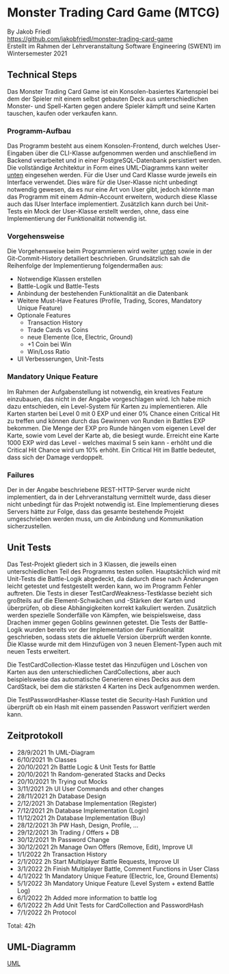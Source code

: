 # Monster Trading Card Game (MTCG)
By Jakob Friedl <br>
https://github.com/jakobfriedl/monster-trading-card-game<br>
Erstellt im Rahmen der Lehrveranstaltung Software Engineering (SWEN1) im Wintersemester 2021

## Technical Steps 

Das Monster Trading Card Game ist ein Konsolen-basiertes Kartenspiel bei dem der Spieler mit einem selbst gebauten Deck aus unterschiedlichen Monster- und Spell-Karten gegen andere Spieler kämpft und seine Karten tauschen, kaufen oder verkaufen kann. <br>

### Programm-Aufbau 

Das Programm besteht aus einem Konsolen-Frontend, durch welches User-Eingaben über die CLI-Klasse aufgenommen werden und anschließend im Backend verarbeitet und in einer PostgreSQL-Datenbank persistiert werden. Die vollständige Architektur in Form eines UML-Diagramms kann weiter [unten](#uml-diagramm) eingesehen werden. Für die User und Card Klasse wurde jeweils ein Interface verwendet. Dies wäre für die User-Klasse nicht unbedingt notwendig gewesen, da es nur eine Art von User gibt, jedoch könnte man das Programm mit einem Admin-Account erweitern, wodurch diese Klasse auch das IUser Interface implementiert. Zusätzlich kann durch bei Unit-Tests ein Mock der User-Klasse erstellt werden, ohne, dass eine Implementierung der Funktionalität notwendig ist. <br>

### Vorgehensweise 

Die Vorgehensweise beim Programmieren wird weiter [unten](#zeitprotokoll)  sowie in der Git-Commit-History detailiert beschrieben. Grundsätzlich sah die Reihenfolge der Implementierung folgendermaßen aus:

- Notwendige Klassen erstellen
- Battle-Logik und Battle-Tests
- Anbindung der bestehenden Funktionalität an die Datenbank
- Weitere Must-Have Features (Profile, Trading, Scores, Mandatory Unique Feature)
- Optionale Features  
  - Transaction History
  - Trade Cards vs Coins
  - neue Elemente (Ice, Electric, Ground)
  - +1 Coin bei Win
  - Win/Loss Ratio
- UI Verbesserungen, Unit-Tests

### Mandatory Unique Feature

Im Rahmen der Aufgabenstellung ist notwendig, ein kreatives Feature einzubauen, das nicht in der Angabe vorgeschlagen wird. Ich habe mich dazu entschieden, ein Level-System für Karten zu implementieren. Alle Karten starten bei Level 0 mit 0 EXP und einer 0% Chance einen Critical Hit zu treffen und können durch das Gewinnen von Runden in Battles EXP bekommen. Die Menge der EXP pro Runde hängen vom eigenen Level der Karte, sowie vom Level der Karte ab, die besiegt wurde. Erreicht eine Karte 1000 EXP wird das Level - welches maximal 5 sein kann - erhöht und die Critical Hit Chance wird um 10% erhöht. Ein Critical Hit im Battle bedeutet, dass sich der Damage verdoppelt.  

### Failures

Der in der Angabe beschriebene REST-HTTP-Server wurde nicht implementiert, da in der Lehrveranstaltung vermittelt wurde, dass dieser nicht unbedingt für das Projekt notwendig ist. Eine Implementierung dieses Servers hätte zur Folge, dass das gesamte bestehende Projekt umgeschrieben werden muss, um die Anbindung und Kommunikation sicherzustellen. 

## Unit Tests

Das Test-Projekt gliedert sich in 3 Klassen, die jeweils einen unterschiedlichen Teil des Programms testen sollen.
Hauptsächlich wird mit Unit-Tests die Battle-Logik abgedeckt, da dadurch diese nach Änderungen leicht getestet und festgestellt werden kann, wo im Programm Fehler auftreten. Die Tests in dieser TestCardWeakness-Testklasse bezieht sich großteils auf die Element-Schwächen und -Stärken der Karten und überprüfen, ob diese Abhängigkeiten korrekt kalkuliert werden. Zusätzlich werden spezielle Sonderfälle von Kämpfen, wie beispielsweise, dass Drachen immer gegen Goblins gewinnen getestet. Die Tests der Battle-Logik wurden bereits vor der Implementation der Funktionalität geschrieben, sodass stets die aktuelle Version überprüft werden konnte. Die Klasse wurde mit dem Hinzufügen von 3 neuen Element-Typen auch mit neuen Tests erweitert. <br>

Die TestCardCollection-Klasse testet das Hinzufügen und Löschen von Karten aus den unterschiedlichen CardCollections, aber auch beispielsweise das automatische Generieren eines Decks aus dem CardStack, bei dem die stärksten 4 Karten ins Deck aufgenommen werden. <br>

Die TestPasswordHasher-Klasse testet die Security-Hash Funktion und überprüft ob ein Hash mit einem passenden Passwort verifiziert werden kann. 

## Zeitprotokoll

- 28/9/2021	    1h UML-Diagram
- 6/10/2021	    1h Classes
- 20/10/2021 	2h Battle Logic & Unit Tests for Battle <br>
- 20/10/2021    1h Random-generated Stacks and Decks <br>
- 20/10/2021    1h Trying out Mocks
- 3/11/2021	    2h UI User Commands and other changes
- 28/11/2021	2h Database Design
- 2/12/2021	    3h Database Implementation (Register)
- 7/12/2021     2h Database Implementation (Login)
- 11/12/2021	2h Database Implementation (Buy)
- 28/12/2021	3h PW Hash, Design, Profile, ...
- 29/12/2021	3h Trading / Offers + DB
- 30/12/2021 	1h Password Change <br>
- 30/12/2021    2h Manage Own Offers (Remove, Edit), Improve UI
- 1/1/2022	    2h Transaction History
- 2/1/2022	    2h Start Multiplayer Battle Requests, Improve UI
- 3/1/2022	    2h Finish Multiplayer Battle, Comment Functions in User Class
- 4/1/2022	    1h Mandatory Unique Feature (Electric, Ice, Ground Elements) 
- 5/1/2022	    3h Mandatory Unique Feature (Level System + extend Battle Log)
- 6/1/2022	    2h Added more information to battle log <br>
- 6/1/2022      2h Add Unit Tests for CardCollection and PasswordHash
- 7/1/2022      2h Protocol

Total: 42h

## UML-Diagramm

[UML](./uml.png)

